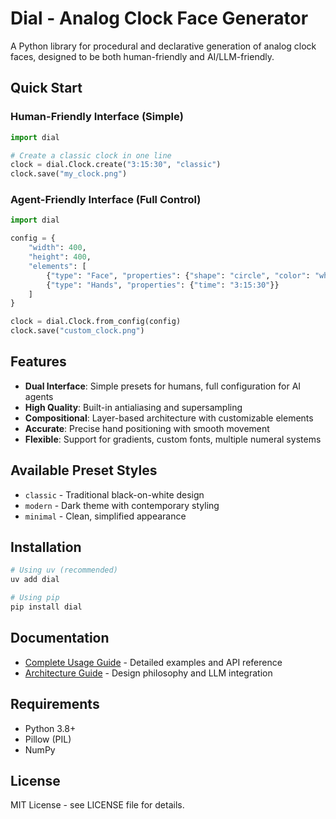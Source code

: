 # Dial - Analog Clock Face Generator

A Python library for procedural and declarative generation of analog clock faces, designed to be both human-friendly and AI/LLM-friendly.

## Quick Start

### Human-Friendly Interface (Simple)

```python
import dial

# Create a classic clock in one line
clock = dial.Clock.create("3:15:30", "classic")
clock.save("my_clock.png")
```

### Agent-Friendly Interface (Full Control)

```python
import dial

config = {
    "width": 400,
    "height": 400,
    "elements": [
        {"type": "Face", "properties": {"shape": "circle", "color": "white"}},
        {"type": "Hands", "properties": {"time": "3:15:30"}}
    ]
}

clock = dial.Clock.from_config(config)
clock.save("custom_clock.png")
```

## Features

- **Dual Interface**: Simple presets for humans, full configuration for AI agents
- **High Quality**: Built-in antialiasing and supersampling
- **Compositional**: Layer-based architecture with customizable elements
- **Accurate**: Precise hand positioning with smooth movement
- **Flexible**: Support for gradients, custom fonts, multiple numeral systems

## Available Preset Styles

- `classic` - Traditional black-on-white design
- `modern` - Dark theme with contemporary styling
- `minimal` - Clean, simplified appearance

## Installation

```bash
# Using uv (recommended)
uv add dial

# Using pip
pip install dial
```

## Documentation

- [Complete Usage Guide](USAGE.md) - Detailed examples and API reference
- [Architecture Guide](AGENTS.md) - Design philosophy and LLM integration

## Requirements

- Python 3.8+
- Pillow (PIL)
- NumPy

## License

MIT License - see LICENSE file for details.